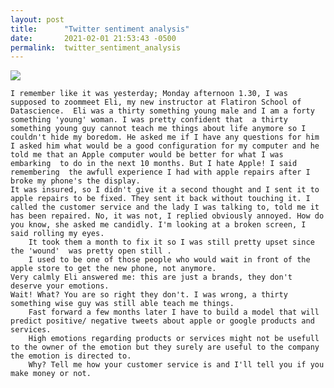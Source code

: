 ```yaml
---
layout: post
title:      "Twitter sentiment analysis"
date:       2021-02-01 21:53:43 -0500
permalink:  twitter_sentiment_analysis
---
```


<img src="https://imgur.com/0FZrIy7http://.png" class="img-responsive">

    I remember like it was yesterday; Monday afternoon 1.30, I was supposed to zoommeet Eli, my new instructor at Flatiron School of Datascience.  Eli was a thirty something young male and I am a forty something 'young' woman. I was pretty confident that  a thirty something young guy cannot teach me things about life anymore so I couldn't hide my boredom. He asked me if I have any questions for him I asked him what would be a good configuration for my computer and he told me that an Apple computer would be better for what I was embarking  to do in the next 10 months. But I hate Apple! I said remembering  the awfull experience I had with apple repairs after I broke my phone's the display. 
    It was insured, so I didn't give it a second thought and I sent it to apple repairs to be fixed. They sent it back without touching it. I called the customer service and the lady I was talking to, told me it has been repaired. No, it was not, I replied obviously annoyed. How do you know, she asked me candidly. I'm looking at a broken screen, I said rolling my eyes. 
		It took them a month to fix it so I was still pretty upset since the 'wound'  was pretty open still . 
		I used to be one of those people who would wait in front of the apple store to get the new phone, not anymore. 
    Very calmly Eli answered me: this are just a brands, they don't deserve your emotions.
    Wait! What? You are so right they don't. I was wrong, a thirty something wise guy was still able teach me things. 
		Fast forward a few months later I have to build a model that will predict positive/ negative tweets about apple or google products and services.
		High emotions regarding products or services might not be usefull to the owner of the emotion but they surely are useful to the company the emotion is directed to.
		Why? Tell me how your customer service is and I'll tell you if you make money or not.

